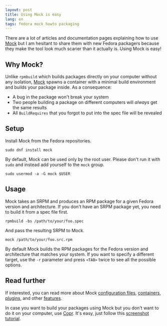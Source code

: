 ```yaml
---
layout: post
title: Using Mock is easy
lang: en
tags: fedora mock howto packaging
---
```


There are a lot of articles and documentation pages explaining how to
use [Mock][mock] but I am hesitant to share them with new Fedora
packagers because they make the tool look much scarier than it
actually is. Using Mock is easy!


## Why Mock?

Unlike `rpmbuild` which builds packages directly on your computer
without any isolation, [Mock][mock] spawns a container with a minimal
build environment and builds your package inside. As a consequence:

- A bug in the package won't break your system
- Two people building a package on different computers will _always_
  get the same results
- All `BuildRequires` that you forgot to put into the spec file will
  be revealed


## Setup

Install Mock from the Fedora repositories.

```
sudo dnf install mock
```

By default, Mock can be used only by the root user. Please don't run
it with `sudo` and instead add yourself to the `mock` group.

```
sudo usermod -a -G mock $USER
```

## Usage

Mock takes an SRPM and produces an RPM package for a given Fedora
version and architecture. If you don't have an SRPM package yet, you
need to build it from a spec file first.

```
rpmbuild -bs /path/to/your/foo.spec
```

And pass the resulting SRPM to Mock.

```
mock /path/to/your/foo.src.rpm
```

By default Mock builds the RPM packages for the Fedora version and
architecture that matches your system. If you want to specify a
different target, use the `-r` parameter and press `<TAB>` twice to see
all the possible options.


## Read further

If interested, you can read more about Mock
[configuration files][mock-config-files],
[containers][mock-containers],
[plugins][mock-plugins],
and other [features][mock-features].

In case you want to build your packages using Mock but you don't want
to do it on your computer, use [Copr][copr]. It's easy, just
follow this [screenshot tutorial][copr-screenshot-tutorial].


[mock]: https://github.com/rpm-software-management/mock/
[mock-config-files]: https://rpm-software-management.github.io/mock/configuration
[mock-containers]: https://rpm-software-management.github.io/mock/#mock-inside-podman-fedora-toolbox-or-docker-container
[mock-plugins]: https://rpm-software-management.github.io/mock/#plugins
[mock-features]: https://rpm-software-management.github.io/mock/#features
[copr]: https://copr.fedorainfracloud.org/
[copr-screenshot-tutorial]: https://docs.pagure.org/copr.copr/screenshots_tutorial.html
